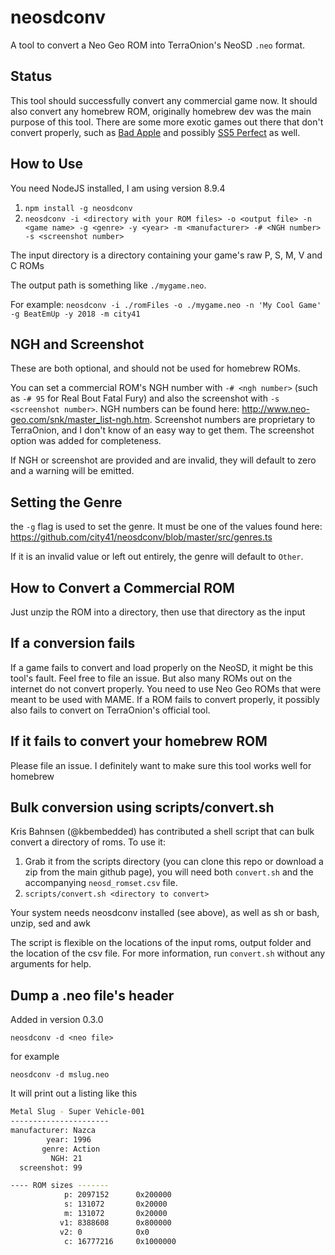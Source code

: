 # neosdconv

A tool to convert a Neo Geo ROM into TerraOnion's NeoSD `.neo` format.

## Status

This tool should successfully convert any commercial game now. It should also convert any homebrew ROM, originally homebrew dev was the main purpose of this tool. There are some more exotic games out there that don't convert properly, such as [Bad Apple](https://github.com/city41/neosdconv/issues/2) and possibly [SS5 Perfect](https://github.com/city41/neosdconv/issues/3) as well.

## How to Use

You need NodeJS installed, I am using version 8.9.4

1. `npm install -g neosdconv`
2. `neosdconv -i <directory with your ROM files> -o <output file> -n <game name> -g <genre> -y <year> -m <manufacturer> -# <NGH number> -s <screenshot number>`

The input directory is a directory containing your game's raw P, S, M, V and C ROMs

The output path is something like `./mygame.neo`.

For example: `neosdconv -i ./romFiles -o ./mygame.neo -n 'My Cool Game' -g BeatEmUp -y 2018 -m city41`

## NGH and Screenshot

These are both optional, and should not be used for homebrew ROMs.

You can set a commercial ROM's NGH number with `-# <ngh number>` (such as `-# 95` for Real Bout Fatal Fury) and also the screenshot with `-s <screenshot number>`. NGH numbers can be found here: http://www.neo-geo.com/snk/master_list-ngh.htm. Screenshot numbers are proprietary to TerraOnion, and I don't know of an easy way to get them. The screenshot option was added for completeness.

If NGH or screenshot are provided and are invalid, they will default to zero and a warning will be emitted.

## Setting the Genre

the `-g` flag is used to set the genre. It must be one of the values found here: https://github.com/city41/neosdconv/blob/master/src/genres.ts

If it is an invalid value or left out entirely, the genre will default to `Other`.

## How to Convert a Commercial ROM

Just unzip the ROM into a directory, then use that directory as the input

## If a conversion fails

If a game fails to convert and load properly on the NeoSD, it might be this tool's fault. Feel free to file an issue. But also many ROMs out on the internet do not convert properly. You need to use Neo Geo ROMs that were meant to be used with MAME. If a ROM fails to convert properly, it possibly also fails to convert on TerraOnion's official tool.

## If it fails to convert your homebrew ROM

Please file an issue. I definitely want to make sure this tool works well for homebrew

## Bulk conversion using scripts/convert.sh

Kris Bahnsen (@kbembedded) has contributed a shell script that can bulk convert a directory of roms. To use it:

1. Grab it from the scripts directory (you can clone this repo or download a zip from the main github page), you will need both `convert.sh` and the accompanying `neosd_romset.csv` file.
2. `scripts/convert.sh <directory to convert>`

Your system needs neosdconv installed (see above), as well as sh or bash, unzip, sed and awk

The script is flexible on the locations of the input roms, output folder and the location of the csv file. For more information, run `convert.sh` without any arguments for help.

## Dump a .neo file's header

Added in version 0.3.0

`neosdconv -d <neo file>`

for example

`neosdconv -d mslug.neo`

It will print out a listing like this

```bash
Metal Slug - Super Vehicle-001
----------------------
manufacturer: Nazca
        year: 1996
       genre: Action
         NGH: 21
  screenshot: 99

---- ROM sizes -------
            p: 2097152      0x200000
            s: 131072       0x20000
            m: 131072       0x20000
           v1: 8388608      0x800000
           v2: 0            0x0
            c: 16777216     0x1000000
```
